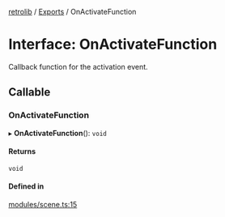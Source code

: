 [retrolib](../README.md) / [Exports](../modules.md) / OnActivateFunction

# Interface: OnActivateFunction

Callback function for the activation event.

## Callable

### OnActivateFunction

▸ **OnActivateFunction**(): `void`

#### Returns

`void`

#### Defined in

[modules/scene.ts:15](https://github.com/philbgarner/retrolib/blob/42a7774/src/modules/scene.ts#L15)
